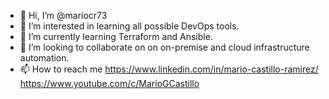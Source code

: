 - 👋 Hi, I’m @mariocr73
- 👀 I’m interested in learning all possible DevOps tools.
- 🌱 I’m currently learning Terraform and Ansible.
- 💞️ I’m looking to collaborate on on on-premise and cloud infrastructure automation.
- 📫 How to reach me    https://www.linkedin.com/in/mario-castillo-ramirez/
                        https://www.youtube.com/c/MarioGCastillo

<!---
mariocr73/mariocr73 is a ✨ special ✨ repository because its `README.md` (this file) appears on your GitHub profile.
You can click the Preview link to take a look at your changes.
--->
